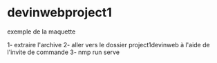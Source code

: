# devinwebproject1
exemple de la maquette

1- extraire l'archive 
2- aller vers le dossier project1devinweb à l'aide de l'invite de commande
3- nmp run serve
